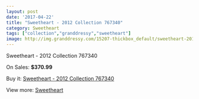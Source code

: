 ```yaml
---
layout: post
date: '2017-04-22'
title: "Sweetheart - 2012 Collection 767340"
category: Sweetheart
tags: ["collection","granddressy","sweetheart"]
image: http://img.granddressy.com/15207-thickbox_default/sweetheart-2012-collection-767340.jpg
---
```

Sweetheart - 2012 Collection 767340

On Sales: **$370.99**
<a href="https://www.granddressy.com/en/sweetheart/14236-sweetheart-2012-collection-767340.html"><amp-img layout="responsive" width="600" height="600" src="//img.granddressy.com/15207-thickbox_default/sweetheart-2012-collection-767340.jpg" alt="Sweetheart - 2012 Collection 767340 0" /></a>

Buy it: [Sweetheart - 2012 Collection 767340](https://www.granddressy.com/en/sweetheart/14236-sweetheart-2012-collection-767340.html "Sweetheart - 2012 Collection 767340")

View more: [Sweetheart](https://www.granddressy.com/en/85-sweetheart "Sweetheart")